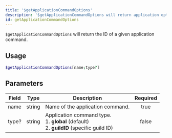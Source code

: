 ```yaml
---
title: '$getApplicationCommandOptions'
description: '$getApplicationCommandOptions will return application options of a given application command.'
id: getApplicationCommandOptions
---
```


`$getApplicationCommandOptions` will return the ID of a given application command.

## Usage

```php
$getApplicationCommandOptions[name;type?]
```

## Parameters

| Field | Type   | Description                                                                                                    | Required |
| ----- | ------ | -------------------------------------------------------------------------------------------------------------- |:--------:|
| name  | string | Name of the application command.                                                                               |   true   |
| type? | string | Application command type. <br /> 1. **global** (default) <br /> 2. **guildID** (specific guild ID) |  false   |